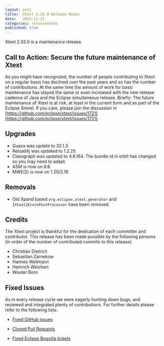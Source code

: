 ```yaml
---
layout: post
title:  Xtext 2.33.0 Release Notes
date:   2023-11-21
categories: releasenotes
published: true
---
```


Xtext 2.33.0 is a maintenance release.

## Call to Action: Secure the future maintenance of Xtext

As you might have recognized, the number of people contributing to Xtext on a regular basis has declined over the past years and so has the number of contributions. At the same time the amount of work for basic maintenance has stayed the same or even increased with the new release cadence of Java and the Eclipse simultaneous release. Briefly: The future maintenance of Xtext is at risk, at least in the current form and as part of the Eclipse Simrel. If you care, please join the discussion in [https://github.com/eclipse/xtext/issues/1721](https://github.com/eclipse/xtext/issues/1721).


## Upgrades

* Guava was update to 32.1.3
* Reload4j was updated to 1.2.25
* Classgraph was updated to 4.8.164. The bundle id in orbit has changed so you may need to adapt.
* ASM is now on 9.6
* MWE(2) is now on 1.20/2.16

## Removals
* Old Xpand based `org.eclipse.xtext.generator` and `IXtext2EcorePostProcessor` have been removed.

## Credits

The Xtext project is thankful for the dedication of each committer and contributor. This release has been made possible by the following persons (in order of the number of contributed commits to this release).

-  Christian Dietrich
-  Sebastian Zarnekow
-  Hannes Wellmann
-  Heinrich Weichert
-  Wouter Born

## Fixed Issues

As in every release cycle we were eagerly hunting down bugs, and reviewed and integrated plenty of contributions. For further details please refer to the following lists:

* [Fixed GitHub issues](https://github.com/search?utf8=%E2%9C%93&q=is%3Aissue+milestone%3ARelease_2.33+is%3Aclosed+repo%3Aeclipse%2Fxtext+repo%3Aeclipse%2Fxtext-core+repo%3Aeclipse%2Fxtext-lib+repo%3Aeclipse%2Fxtext-extras+repo%3Aeclipse%2Fxtext-eclipse+repo%3Aeclipse%2Fxtext-idea+repo%3Aeclipse%2Fxtext-web+repo%3Aeclipse%2Fxtext-maven+repo%3Aeclipse%2Fxtext-xtend&type=Issues&ref=searchresults)

* [Closed Pull Requests](https://github.com/search?utf8=%E2%9C%93&q=is%3Apr+milestone%3ARelease_2.33+is%3Aclosed+repo%3Aeclipse%2Fxtext+repo%3Aeclipse%2Fxtext-core+repo%3Aeclipse%2Fxtext-lib+repo%3Aeclipse%2Fxtext-extras+repo%3Aeclipse%2Fxtext-eclipse+repo%3Aeclipse%2Fxtext-idea+repo%3Aeclipse%2Fxtext-web+repo%3Aeclipse%2Fxtext-maven+repo%3Aeclipse%2Fxtext-xtend&type=Issues&ref=searchresults)

* [Fixed Eclipse Bugzilla tickets](https://bugs.eclipse.org/bugs/buglist.cgi?bug_status=RESOLVED&bug_status=VERIFIED&bug_status=CLOSED&classification=Modeling&classification=Tools&columnlist=product%2Ccomponent%2Cassigned_to%2Cbug_status%2Cresolution%2Cshort_desc%2Cchangeddate%2Ckeywords&f0=OP&f1=OP&f3=CP&f4=CP&known_name=Xtext%202.31&list_id=16618269&product=TMF&product=Xtend&query_based_on=Xtext%202.31&query_format=advanced&status_whiteboard=v2.33&status_whiteboard_type=allwordssubstr)
